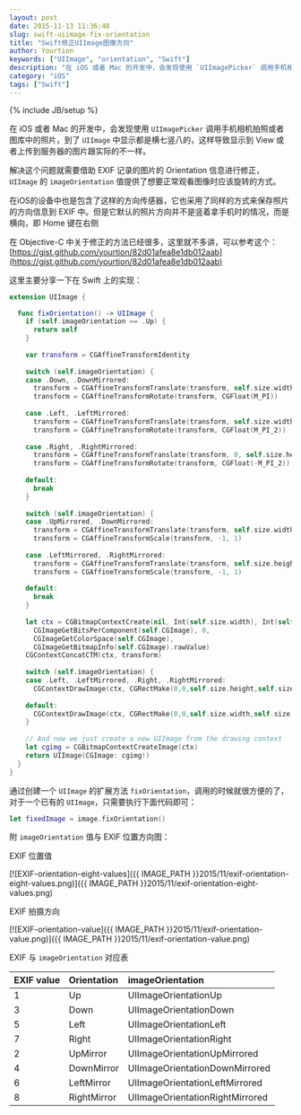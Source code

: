 ```yaml
---
layout: post
date: 2015-11-13 11:36:48
slug: swift-uiimage-fix-orientation
title: "Swift修正UIImage图像方向"
author: Yourtion
keywords: ["UIImage", "orientation", "Swift"]
description: "在 iOS 或者 Mac 的开发中，会发现使用 `UIImagePicker` 调用手机相机拍照或者图库中的照片，到了 `UIImage` 中显示都是横七竖八的，这样导致显示到 View 或者上传到服务器的图片跟实际的不一样。"
category: "iOS"
tags: ["Swift"]
---
```

{% include JB/setup %}

在 iOS 或者 Mac 的开发中，会发现使用 `UIImagePicker` 调用手机相机拍照或者图库中的照片，到了 `UIImage` 中显示都是横七竖八的，这样导致显示到 View 或者上传到服务器的图片跟实际的不一样。

解决这个问题就需要借助 EXIF 记录的图片的 Orientation 信息进行修正，`UIImage` 的 `imageOrientation` 值提供了想要正常观看图像时应该旋转的方式。

在iOS的设备中也是包含了这样的方向传感器，它也采用了同样的方式来保存照片的方向信息到 EXIF 中。但是它默认的照片方向并不是竖着拿手机时的情况，而是横向，即 Home 键在右侧

在 Objective-C 中关于修正的方法已经很多，这里就不多讲，可以参考这个：[https://gist.github.com/yourtion/82d01afea8e1db012aab](https://gist.github.com/yourtion/82d01afea8e1db012aab)

这里主要分享一下在 Swift 上的实现： 

```swift
extension UIImage {

  func fixOrientation() -> UIImage {
    if (self.imageOrientation == .Up) {
      return self
    }
    
    var transform = CGAffineTransformIdentity
    
    switch (self.imageOrientation) {
    case .Down, .DownMirrored:
      transform = CGAffineTransformTranslate(transform, self.size.width, self.size.height)
      transform = CGAffineTransformRotate(transform, CGFloat(M_PI))
      
    case .Left, .LeftMirrored:
      transform = CGAffineTransformTranslate(transform, self.size.width, 0)
      transform = CGAffineTransformRotate(transform, CGFloat(M_PI_2))
      
    case .Right, .RightMirrored:
      transform = CGAffineTransformTranslate(transform, 0, self.size.height)
      transform = CGAffineTransformRotate(transform, CGFloat(-M_PI_2))
      
    default:
      break
    }
    
    switch (self.imageOrientation) {
    case .UpMirrored, .DownMirrored:
      transform = CGAffineTransformTranslate(transform, self.size.width, 0)
      transform = CGAffineTransformScale(transform, -1, 1)
      
    case .LeftMirrored, .RightMirrored:
      transform = CGAffineTransformTranslate(transform, self.size.height, 0)
      transform = CGAffineTransformScale(transform, -1, 1)
      
    default:
      break
    }
    
    let ctx = CGBitmapContextCreate(nil, Int(self.size.width), Int(self.size.height),
      CGImageGetBitsPerComponent(self.CGImage), 0,
      CGImageGetColorSpace(self.CGImage),
      CGImageGetBitmapInfo(self.CGImage).rawValue)
    CGContextConcatCTM(ctx, transform)
    
    switch (self.imageOrientation) {
    case .Left, .LeftMirrored, .Right, .RightMirrored:
      CGContextDrawImage(ctx, CGRectMake(0,0,self.size.height,self.size.width), self.CGImage)
      
    default:
      CGContextDrawImage(ctx, CGRectMake(0,0,self.size.width,self.size.height), self.CGImage)
    }
    
    // And now we just create a new UIImage from the drawing context
    let cgimg = CGBitmapContextCreateImage(ctx)
    return UIImage(CGImage: cgimg!)
  }
}
```

通过创建一个 `UIImage` 的扩展方法 `fixOrientation`，调用的时候就很方便的了，对于一个已有的 `UIImage`，只需要执行下面代码即可：

```swift
let fixedImage = image.fixOrientation()
```

附 `imageOrientation` 值与 EXIF 位置方向图：

EXIF 位置值

[![EXIF-orientation-eight-values]({{ IMAGE_PATH }}2015/11/exif-orientation-eight-values.png)]({{ IMAGE_PATH }}2015/11/exif-orientation-eight-values.png)

EXIF 拍摄方向

[![EXIF-orientation-value]({{ IMAGE_PATH }}2015/11/exif-orientation-value.png)]({{ IMAGE_PATH }}2015/11/exif-orientation-value.png)

EXIF 与 `imageOrientation` 对应表 

| EXIF value  | Orientation  | imageOrientation                |
| ----------- | :----------- | :------------------------------ |
| 1           | Up           | UIImageOrientationUp            |
| 3           | Down         | UIImageOrientationDown          |
| 5           | Left         | UIImageOrientationLeft          |
| 7           | Right        | UIImageOrientationRight         |
| 2           | UpMirror     | UIImageOrientationUpMirrored    |
| 4           | DownMirror   | UIImageOrientationDownMirrored  |
| 6           | LeftMirror   | UIImageOrientationLeftMirrored  |
| 8           | RightMirror  | UIImageOrientationRightMirrored |
